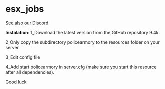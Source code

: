 # esx_jobs

[See also our Discord](https://discord.gg/FvHcYJ)


**Instalation**:
1_Download the latest version from the GitHub repository 9.4k.

2_Only copy the subdirectory policearmory to the resources folder on your server.

3_Edit config file

4_Add start policearmory in server.cfg (make sure you start this resource after all dependencies).


Good luck
